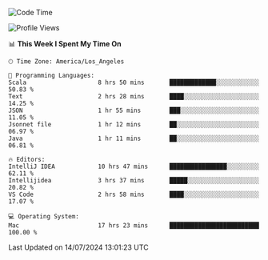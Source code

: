 <!--START_SECTION:waka-->
![Code Time](http://img.shields.io/badge/Code%20Time-1%2C112%20hrs%2010%20mins-blue)

![Profile Views](http://img.shields.io/badge/Profile%20Views-0-blue)

📊 **This Week I Spent My Time On** 

```text
🕑︎ Time Zone: America/Los_Angeles

💬 Programming Languages: 
Scala                    8 hrs 50 mins       █████████████░░░░░░░░░░░░   50.83 % 
Text                     2 hrs 28 mins       ████░░░░░░░░░░░░░░░░░░░░░   14.25 % 
JSON                     1 hr 55 mins        ███░░░░░░░░░░░░░░░░░░░░░░   11.05 % 
Jsonnet file             1 hr 12 mins        ██░░░░░░░░░░░░░░░░░░░░░░░   06.97 % 
Java                     1 hr 11 mins        ██░░░░░░░░░░░░░░░░░░░░░░░   06.81 % 

🔥 Editors: 
IntelliJ IDEA            10 hrs 47 mins      ████████████████░░░░░░░░░   62.11 % 
Intellijidea             3 hrs 37 mins       █████░░░░░░░░░░░░░░░░░░░░   20.82 % 
VS Code                  2 hrs 58 mins       ████░░░░░░░░░░░░░░░░░░░░░   17.07 % 

💻 Operating System: 
Mac                      17 hrs 23 mins      █████████████████████████   100.00 % 
```


 Last Updated on 14/07/2024 13:01:23 UTC
<!--END_SECTION:waka-->
